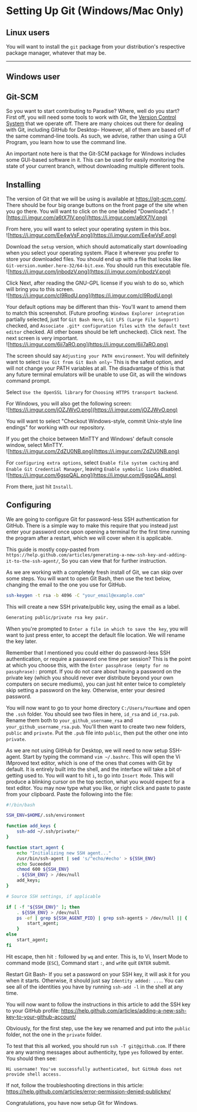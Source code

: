 # Setting Up Git (Windows/Mac Only)

## Linux users

You will want to install the `git` package from your distribution's respective
package manager, whatever that may be.

---

## Windows user
## Git-SCM
So you want to start contributing to Paradise? Where, well do you start?
First off, you will need some tools to work with Git, the
[Version Control System](https://en.wikipedia.org/wiki/Version_control)
that we operate off. There are many choices out there for dealing with Git,
including GitHub for Desktop- However, all of them are based off of the same
command-line tools. As such, we advise, rather than using a GUI Program, you
learn how to use the command line.

An important note here is that the Git-SCM package for Windows includes
some GUI-based software in it. This can be used for easily monitoring the
state of your current branch, without downloading multiple different tools.

## Installing
The version of Git that we will be using is available at https://git-scm.com/.
There should be four big orange buttons on the front page of the site when you
go there. You will want to click on the one labeled "Downloads".
![https://i.imgur.com/a6tX7IV.png](https://i.imgur.com/a6tX7IV.png)

From here, you will want to select your operating system in this box.  
![https://i.imgur.com/Ee4wVsF.png](https://i.imgur.com/Ee4wVsF.png)

Download the `setup` version, which should automatically start downloading when
you select your operating system. Place it wherever you prefer to store your
downloaded files. You should end up with a file that looks like
`Git-version.number.here-32/64-bit.exe`. You should run this executable file.  
![https://i.imgur.com/jnbodzV.png](https://i.imgur.com/jnbodzV.png)

Click Next, after reading the GNU-GPL license if you wish to do so, which will
bring you to this screen.  
![https://i.imgur.com/cl9RodU.png](https://i.imgur.com/cl9RodU.png)

Your default options may be different than this- You'll want to amend them to
match this screenshot. (Future proofing: `Windows Explorer integration` partially
selected, just for `Git Bash Here`, `Git LFS (Large File Support)` checked,
and `Associate .git* configuration files with the default text editor` checked.
All other boxes should be left unchecked). Click next. The next screen is very
important.  
![https://i.imgur.com/6ii7aRO.png](https://i.imgur.com/6ii7aRO.png)

The screen should say `Adjusting your PATH environment`. You will definitely want
to select `Use Git from Git Bash only`- This is the safest option, and will not
change your PATH variables at all. The disadvantage of this is that any future
terminal emulators will be unable to use Git, as will the windows command prompt.

Select `Use the OpenSSL library` for `Choosing HTTPS transport backend`.

For Windows, you will also get the following screen:  
![https://i.imgur.com/jOZJWvO.png](https://i.imgur.com/jOZJWvO.png)

You will want to select "Checkout Windows-style, commit Unix-style line endings"
for working with our repository.

If you get the choice between MinTTY and Windows' default console window, select
MinTTY.  
![https://i.imgur.com/ZdZU0NB.png](https://i.imgur.com/ZdZU0NB.png)

For `configuring extra options`, select `Enable file system caching` and
`Enable Git Credential Manager`, leaving `Enable symbolic links` disabled.  
![https://i.imgur.com/6gspQAL.png](https://i.imgur.com/6gspQAL.png)

From there, just hit `Install`.

## Configuring

We are going to configure Git for password-less SSH authentication for GitHub.
There is a simple way to make this require that you instead just enter your
password once upon opening a terminal for the first time running the program
after a restart, which we will cover when it is applicable.

This guide is mostly copy-pasted from
`https://help.github.com/articles/generating-a-new-ssh-key-and-adding-it-to-the-ssh-agent/`,
 So you can view that for further instruction.

As we are working with a completely fresh install of Git, we can skip over some
steps. You will want to open Git Bash, then use the text below, changing the email
to the one you use for GitHub.
```bash
ssh-keygen -t rsa -b 4096 -C "your_email@example.com"
```
This will create a new SSH private/public key, using the email as a label.
```bash
Generating public/private rsa key pair.
```

When you're prompted to `Enter a file in which to save the key`, you will want
to just press enter, to accept the default file location. We will rename the key
later.

Remember that I mentioned you could either do password-less SSH authentication,
or require a password one time per session? This is the point at which you
choose this, with the `Enter passphrase (empty for no passphrase):` prompt. If
you do not care about having a password on the private key (which you should
never ever distribute beyond your own computers on secure mediums), you can just
hit enter twice to completely skip setting a password on the key. Otherwise, enter
your desired password.

You will now want to go to your home directory `C:/Users/YourName` and open the
`.ssh` folder. You should see two files in here, `id_rsa` and `id_rsa.pub`. Rename
them both to `your_github_username_rsa` and `your_github_username_rsa.pub`.
You'll then want to create two new folders, `public` and `private`. Put the `.pub`
file into `public`, then put the other one into `private`.

As we are not using GitHub for Desktop, we will need to now setup SSH-agent.
Start by typing the command `vim ~/.bashrc`. This will open the Vi IMproved text
editor, which is one of the ones that comes with Git by default. It is entirely
built into the shell, and the interface will take a bit of getting used to.
You will want to hit `i`, to go into `Insert Mode`. This will produce a blinking
cursor on the top section, what you would expect for a text editor. You may now
type what you like, or right click and paste to paste from your clipboard.
Paste the following into the file:
```bash
#!/bin/bash

SSH_ENV=$HOME/.ssh/environment

function add_keys {
    ssh-add ~/.ssh/private/*
}

function start_agent {
    echo "Initializing new SSH agent..."
    /usr/bin/ssh-agent | sed 's/^echo/#echo' > ${SSH_ENV}
    echo Suceeded
    chmod 600 ${SSH_ENV}
    . ${SSH_ENV} > /dev/null
    add_keys;
}

# Source SSH settings, if applicable

if [ -f "${SSH_ENV}" ]; then
    . ${SSH_ENV} > /dev/null
    ps -ef | grep ${SSH_AGENT_PID} | grep ssh-agent$ > /dev/null || {
        start_agent;
    }
else
    start_agent;
fi
```

Hit escape, then hit `:` followed by `wq` and enter. This is, to Vi, Insert Mode
to command mode (`ESC`), Command start `:`, and `w`rite `q`uit `ENTER` submit.

Restart Git Bash- If you set a password on your SSH key, it will ask it for you
when it starts. Otherwise, it should just say `Identity added: ...`. You can see
all of the identities you have by running `ssh-add -l` in the shell at any time.

You will now want to follow the instructions in this article to add the SSH key
to your GitHub profile:
https://help.github.com/articles/adding-a-new-ssh-key-to-your-github-account/

Obviously, for the first step, use the key we renamed and put into the `public`
folder, not the one in the `private` folder.

To test that this all worked, you should run `ssh -T git@github.com`. If there
are any warning messages about authenticity, type `yes` followed by enter. You
should then see:
```
Hi username! You've successfully authenticated, but GitHub does not
provide shell access.
```

If not, follow the troubleshooting directions in this article:
https://help.github.com/articles/error-permission-denied-publickey/


Congratulations, you have now setup Git for Windows.
